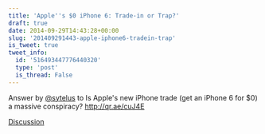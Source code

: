 ```yaml
---
title: 'Apple''s $0 iPhone 6: Trade-in or Trap?'
draft: true
date: 2014-09-29T14:43:28+00:00
slug: '201409291443-apple-iphone6-tradein-trap'
is_tweet: true
tweet_info:
  id: '516493447776440320'
  type: 'post'
  is_thread: False
---
```




Answer by [@sytelus](https://x.com/sytelus) to Is Apple's new iPhone trade (get an iPhone 6 for $0) a massive conspiracy? <http://qr.ae/cuJ4E>

[Discussion](https://x.com/sytelus/status/516493447776440320)
